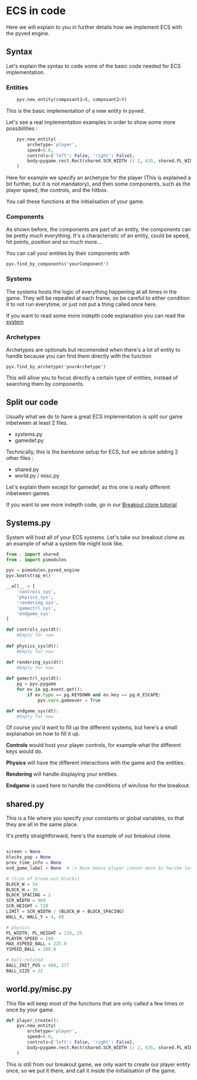 # ECS in code

Here we will explain to you in further details how we implement ECS with the pyved engine.

## Syntax

Let's explain the syntax to code some of the basic code needed for ECS implementation.

### Entities

```py
    pyv.new_entity(composant1=X, composant2=Y)
```
This is the basic implementation of a new entity in pyved.

Let's see a real implementation examples in order to show some more possibilities :

```py
    pyv.new_entity(
        archetype='player',
        speed=0.0,
        controls={'left': False, 'right': False},
        body=pygame.rect.Rect(shared.SCR_WIDTH // 2, 635, shared.PL_WIDTH, shared.PL_HEIGHT)
    )
```

Here for example we specify an archetype for the player (This is explained a bit further, but it is not mandatory), and then some components, such as the player speed, the controls, and the hitbox.

You call these functions at the initialisation of your game.

### Components

As shown before, the components are part of an entity, the components can be pretty much everything.
It's a characteristic of an entity, could be speed, hit points, position and so much more...

You can call your entities by their components with 
```
pyv.find_by_components('yourComponent')
```

### Systems

The systems hosts the logic of everything happening at all times in the game.
They will be repeated at each frame, so be careful to either condition it to not run everytime, or just not put a thing called once here. 

If you want to read some more indepth code explanation you can read the [system](#systems)

### Archetypes 

Archetypes are optionals but recomended when there's a lot of entity to handle because you can find them directly with the function 
```
pyv.find_by_archetype('yourArchetype')
```
This will allow you to focus directly a certain type of entities, instead of searching them by components.

## Split our code

Usually what we do to have a great ECS implementation is split our game inbetween at least 2 files.

- systems.py
- gamedef.py

Technically, this is the barebone setup for ECS, but we advise adding 2 other files :

- shared.py
- world.py / misc.py

Let's explain them except for gamedef, as this one is really different inbetween games.

If you want to see more indepth code, go in our [Breakout clone tutorial](<../Game Tutorials/Breakout.md>)

## Systems.py

System will host all of your ECS systems.
Let's take our breakout clone as an example of what a system file might look like.

```py
from . import shared
from . import pimodules

pyv = pimodules.pyved_engine
pyv.bootstrap_e()

__all__ = [
    'controls_sys',
    'physics_sys',
    'rendering_sys',
    'gamectrl_sys',
    'endgame_sys'
]

def controls_sys(dt):
    #Empty for now
            
def physics_sys(dt):
    #Empty for now

def rendering_sys(dt):
    #Empty for now
        
def gamectrl_sys(dt):
    pg = pyv.pygame
    for ev in pg.event.get():
        if ev.type == pg.KEYDOWN and ev.key == pg.K_ESCAPE:
            pyv.vars.gameover = True 

def endgame_sys(dt):
    #Empty for now
```

Of course you'd want to fill up the different systems, but here's a small explanation on how to fill it up.

**Controls** would host your player controls, for example what the different keys would do.

**Physics** will have the different interactions with the game and the entities.

**Rendering** will handle displaying your entities.

**Endgame** is used here to handle the conditions of win/lose for the breakout.

## shared.py

This is a file where you specify your constants or global variables, so that they are all in the same place.

It's pretty straightforward, here's the example of our breakout clone.

```py

screen = None
blocks_pop = None
prev_time_info = None
end_game_label = None  # != None means player cannot move bc he/she lost

# (Size of break-out blocks)
BLOCK_W = 54
BLOCK_H = 30
BLOCK_SPACING = 2
SCR_WIDTH = 960
SCR_HEIGHT = 720
LIMIT = SCR_WIDTH / (BLOCK_W + BLOCK_SPACING)
WALL_X, WALL_Y = 4, 80

# physics
PL_WIDTH, PL_HEIGHT = 110, 25
PLAYER_SPEED = 280
MAX_XSPEED_BALL = 225.0
YSPEED_BALL = 288.0

# ball-related
BALL_INIT_POS = 480, 277
BALL_SIZE = 22
```


## world.py/misc.py

This file will keep most of the functions that are only called a few times or once by your game.

```py
def player_create():
    pyv.new_entity(
        archetype='player',
        speed=0.0,
        controls={'left': False, 'right': False},
        body=pygame.rect.Rect(shared.SCR_WIDTH // 2, 635, shared.PL_WIDTH, shared.PL_HEIGHT)
    )
```
This is still from our breakout game, we only want to create our player entity once, so we put it there, and call it inside the initialisation of the game.
